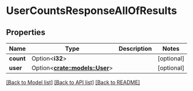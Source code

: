 # UserCountsResponseAllOfResults

## Properties

Name | Type | Description | Notes
------------ | ------------- | ------------- | -------------
**count** | Option<**i32**> |  | [optional]
**user** | Option<[**crate::models::User**](User.md)> |  | [optional]

[[Back to Model list]](../README.md#documentation-for-models) [[Back to API list]](../README.md#documentation-for-api-endpoints) [[Back to README]](../README.md)


